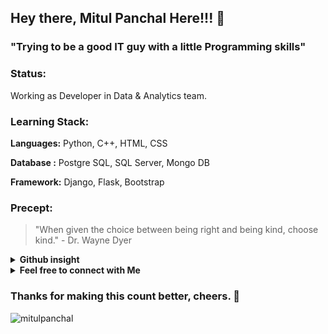 <!--
<img align='right' src='https://media.giphy.com/media/bcKmIWkUMCjVm/giphy.gif' width='200"'>
<br>
-->

## Hey there, Mitul Panchal Here!!! :wave:
### "Trying to be a good IT guy with a little Programming skills"

### Status:
<p> Working as Developer in Data & Analytics team. </p>

### Learning Stack:
<p> <b>Languages:</b> Python, C++, HTML, CSS </p>
<p> <b>Database :</b> Postgre SQL, SQL Server, Mongo DB </p>
<p> <b>Framework:</b> Django, Flask, Bootstrap </p>

### Precept:

> "When given the choice between being right and being kind, choose kind." - Dr. Wayne Dyer

<!--
<details>
  <summary><b>Learning Stack</b></summary>
  <br>
  <p> <b>Languages:</b> Python, C++, HTML, CSS </p>
  <p> <b>Database :</b> Postgre SQL, SQL Server, Mongo DB </p>
  <p> <b>Framework:</b> Django, Flask, Bootstrap </p>
</details>  
-->

<details>
  <summary><b>Github insight</b></summary>
  <br>
  <img src="https://github-readme-stats.vercel.app/api/top-langs/?username=MitulPanchal&theme=light&layout=compact" />
  <br>
  <img src="https://github-readme-stats.vercel.app/api/?username=MitulPanchal&theme=black&show_icons=true&" />
</details>

<details>
  <summary><b>Feel free to connect with Me</b></summary>
  <br>
  
[![Linkedin Badge](https://img.shields.io/badge/-MitulPanchal-blue?style=flat-square&logo=Linkedin&logoColor=white&link=https://www.linkedin.com/in/MitulPanchal/)](https://www.linkedin.com/in/imitulpanchal/)
[![Instagram Badge](https://img.shields.io/badge/-MitulPanchal-e4405f?style=flat-square&logo=Instagram&logoColor=white&link=https://www.instagram.com/MitulPanchal/)](https://www.instagram.com/imitulpanchal/)
[![Website Badge](https://img.shields.io/badge/-MitulPanchal.co.in-e34f26?style=flat-square&logo=HTML5&logoColor=white&link=https://mitulpanchal.github.io/Portfolio/)](https://mitulpanchal.github.io/Portfolio/)
[![Gmail Badge](https://img.shields.io/badge/-imitulpanchal@gmail.com-d14836?style=flat-square&logo=Gmail&logoColor=white&link=mailto:imitulpanchal@gmail.com)](mailto:imitulpanchal@gmail.com)

</details>

### Thanks for making this count better, cheers. :beer: 
<img src="https://komarev.com/ghpvc/?username=mitulpanchal" alt="mitulpanchal" />
